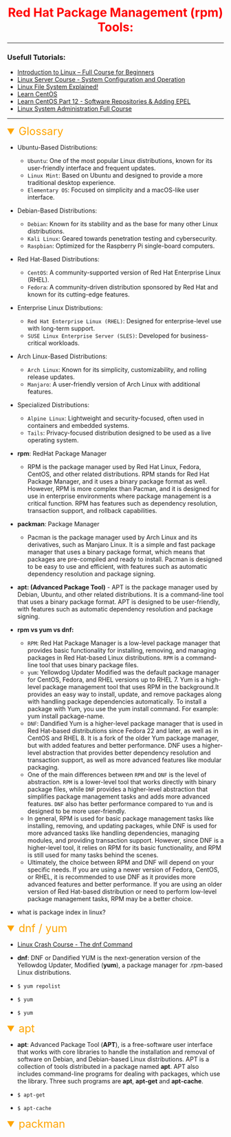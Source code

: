 <h1 style="color:red" align="center" >Red Hat Package Management (rpm) Tools:</h1>

---

### Usefull Tutorials:

-   [Introduction to Linux – Full Course for Beginners](https://www.youtube.com/watch?v=sWbUDq4S6Y8&t=17914s)
-   [Linux Server Course - System Configuration and Operation](https://www.youtube.com/watch?v=WMy3OzvBWc0&t=17425s)
-   [Linux File System Explained!](https://www.youtube.com/watch?v=bbmWOjuFmgA)
-   [Learn CentOS](https://www.youtube.com/playlist?list=PLT98CRl2KxKHjHLIHrmmi5FmBGIZ8cNJE)
-   [Learn CentOS Part 12 - Software Repositories & Adding EPEL](https://www.youtube.com/watch?v=L9ky88zTca8)
-   [Linux System Administration Full Course](https://www.youtube.com/watch?v=UCr04qIB7uc&t=39s)

---

<details open><summary style="font-size:25px;color:Orange;text-align:left">Glossary</summary>

-   Ubuntu-Based Distributions:

    -   `Ubuntu`: One of the most popular Linux distributions, known for its user-friendly interface and frequent updates.
    -   `Linux Mint`: Based on Ubuntu and designed to provide a more traditional desktop experience.
    -   `Elementary OS`: Focused on simplicity and a macOS-like user interface.

-   Debian-Based Distributions:

    -   `Debian`: Known for its stability and as the base for many other Linux distributions.
    -   `Kali Linux`: Geared towards penetration testing and cybersecurity.
    -   `Raspbian`: Optimized for the Raspberry Pi single-board computers.

-   Red Hat-Based Distributions:

    -   `CentOS`: A community-supported version of Red Hat Enterprise Linux (RHEL).
    -   `Fedora`: A community-driven distribution sponsored by Red Hat and known for its cutting-edge features.

-   Enterprise Linux Distributions:

    -   `Red Hat Enterprise Linux (RHEL)`: Designed for enterprise-level use with long-term support.
    -   `SUSE Linux Enterprise Server (SLES)`: Developed for business-critical workloads.

-   Arch Linux-Based Distributions:

    -   `Arch Linux`: Known for its simplicity, customizability, and rolling release updates.
    -   `Manjaro`: A user-friendly version of Arch Linux with additional features.

-   Specialized Distributions:

    -   `Alpine Linux`: Lightweight and security-focused, often used in containers and embedded systems.
    -   `Tails`: Privacy-focused distribution designed to be used as a live operating system.

-   **rpm**: RedHat Package Manager
    -   RPM is the package manager used by Red Hat Linux, Fedora, CentOS, and other related distributions. RPM stands for Red Hat Package Manager, and it uses a binary package format as well. However, RPM is more complex than Pacman, and it is designed for use in enterprise environments where package management is a critical function. RPM has features such as dependency resolution, transaction support, and rollback capabilities.
-   **packman**: Package Manager
    -   Pacman is the package manager used by Arch Linux and its derivatives, such as Manjaro Linux. It is a simple and fast package manager that uses a binary package format, which means that packages are pre-compiled and ready to install. Pacman is designed to be easy to use and efficient, with features such as automatic dependency resolution and package signing.
-   **apt: (Advanced Package Tool)** - APT is the package manager used by Debian, Ubuntu, and other related distributions. It is a command-line tool that uses a binary package format. APT is designed to be user-friendly, with features such as automatic dependency resolution and package signing.

-   **rpm vs yum vs dnf:**

    -   `RPM`: Red Hat Package Manager is a low-level package manager that provides basic functionality for installing, removing, and managing packages in Red Hat-based Linux distributions. `RPM` is a command-line tool that uses binary package files.
    -   `yum`: Yellowdog Updater Modified was the default package manager for CentOS, Fedora, and RHEL versions up to RHEL 7. Yum is a high-level package management tool that uses RPM in the background.It provides an easy way to install, update, and remove packages along with handling package dependencies automatically. To install a package with Yum, you use the yum install command. For example: yum install package-name.
    -   `DNF`: Dandified Yum is a higher-level package manager that is used in Red Hat-based distributions since Fedora 22 and later, as well as in CentOS and RHEL 8. It is a fork of the older Yum package manager, but with added features and better performance. DNF uses a higher-level abstraction that provides better dependency resolution and transaction support, as well as more advanced features like modular packaging.
    -   One of the main differences between `RPM` and `DNF` is the level of abstraction. `RPM` is a lower-level tool that works directly with binary package files, while `DNF` provides a higher-level abstraction that simplifies package management tasks and adds more advanced features. `DNF` also has better performance compared to `Yum` and is designed to be more user-friendly.
    -   In general, RPM is used for basic package management tasks like installing, removing, and updating packages, while DNF is used for more advanced tasks like handling dependencies, managing modules, and providing transaction support. However, since DNF is a higher-level tool, it relies on RPM for its basic functionality, and RPM is still used for many tasks behind the scenes.
    -   Ultimately, the choice between RPM and DNF will depend on your specific needs. If you are using a newer version of Fedora, CentOS, or RHEL, it is recommended to use DNF as it provides more advanced features and better performance. If you are using an older version of Red Hat-based distribution or need to perform low-level package management tasks, RPM may be a better choice.

-   what is package index in linux?

</details>

<details open><summary style="font-size:25px;color:Orange;text-align:left">dnf / yum</summary>

-   [Linux Crash Course - The dnf Command](https://www.youtube.com/watch?v=mL1hMBYP1bQ)
-   **dnf**: DNF or Dandified YUM is the next-generation version of the Yellowdog Updater, Modified (**yum**), a package manager for .rpm-based Linux distributions.

-   `$ yum repolist`
-   `$ yum`
-   `$ yum`

</details>

<details open><summary style="font-size:25px;color:Orange;text-align:left">apt</summary>

-   **apt**: Advanced Package Tool (**APT**), is a free-software user interface that works with core libraries to handle the installation and removal of software on Debian, and Debian-based Linux distributions. APT is a collection of tools distributed in a package named **apt**. APT also includes command-line programs for dealing with packages, which use the library. Three such programs are **apt**, **apt-get** and **apt-cache**.

-   `$ apt-get`
-   `$ apt-cache`

</details>

<details open><summary style="font-size:25px;color:Orange;text-align:left">packman</summary>

</details>
